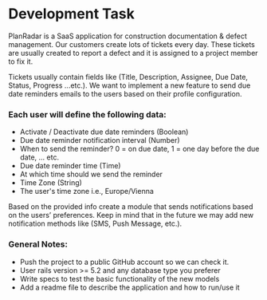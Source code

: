 # Development Task

PlanRadar is a SaaS application for construction documentation & defect management. Our customers create lots of tickets every day. These tickets are usually created to report a defect and it is assigned to a project member to fix it.

Tickets usually contain fields like (Title, Description, Assignee, Due Date, Status, Progress ...etc.). We want to implement a new feature to send due date reminders emails to the users based on their profile configuration.

### Each user will define the following data:
- Activate / Deactivate due date reminders (Boolean)
- Due date reminder notification interval (Number)
- When to send the reminder? 0 = on due date, 1 = one day before the due date, ... etc.
- Due date reminder time (Time)
- At which time should we send the reminder
- Time Zone (String)
- The user's time zone i.e., Europe/Vienna

Based on the provided info create a module that sends notifications based on the users’ preferences. Keep in mind that in the future we may add new notification methods like (SMS, Push Message, etc.).

### General Notes:
- Push the project to a public GitHub account so we can check it.
- User rails version >= 5.2 and any database type you preferer
- Write specs to test the basic functionality of the new models
- Add a readme file to describe the application and how to run/use it